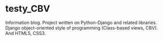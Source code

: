 # testy_CBV
Information blog. Project written on Python-Django and related libraries.<br>
Django object-oriented style of programming (Class-based views, CBV). And HTML5, CSS3. 
